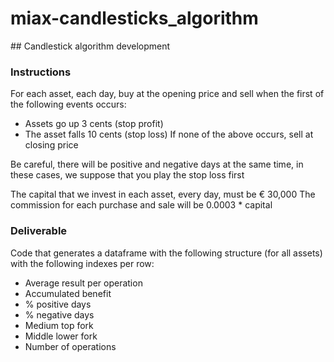 # miax-candlesticks_algorithm

## Candlestick algorithm development

### Instructions


For each asset, each day, buy at the opening price and sell when the first of the following events occurs:
- Assets go up 3 cents (stop profit)
- The asset falls 10 cents (stop loss)
If none of the above occurs, sell at closing price

Be careful, there will be positive and negative days at the same time, in these cases, we suppose that you play the stop loss first

The capital that we invest in each asset, every day, must be € 30,000
The commission for each purchase and sale will be 0.0003 * capital

### Deliverable 

Code that generates a dataframe with the following structure (for all assets) with the following indexes per row:
                                
- Average result per operation
- Accumulated benefit
- % positive days
- % negative days
- Medium top fork
- Middle lower fork
- Number of operations

 

